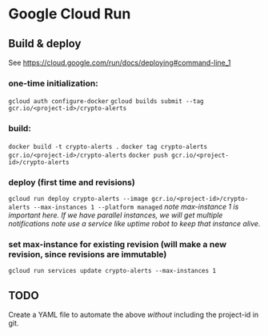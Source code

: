 # Google Cloud Run

## Build & deploy

See https://cloud.google.com/run/docs/deploying#command-line_1

### one-time initialization:
```gcloud auth configure-docker```
```gcloud builds submit --tag gcr.io/<project-id>/crypto-alerts```

### build:
```docker build -t crypto-alerts .```
```docker tag crypto-alerts  gcr.io/<project-id>/crypto-alerts```
```docker push gcr.io/<project-id>/crypto-alerts```
  
### deploy (first time and revisions)
```gcloud run deploy crypto-alerts --image gcr.io/<project-id>/crypto-alerts --max-instances 1 --platform managed```
*note max-instance 1 is important here. If we have parallel instances, we will get multiple notifications*
*note use a service like uptime robot to keep that instance alive.*

### set max-instance for existing revision (will make a new revision, since revisions are immutable)
```gcloud run services update crypto-alerts --max-instances 1```

## TODO

Create a YAML file to automate the above *without* including the project-id in git.
